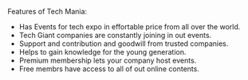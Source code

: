 Features of Tech Mania:

- Has Events for tech expo in effortable price from all over the world.
- Tech Giant companies are constantly joining in out events.
- Support and contribution and goodwill from trusted companies.
- Helps to gain knowledge for the young generation.
- Premium membership lets your company host events.
- Free membrs have access to all of out online contents.